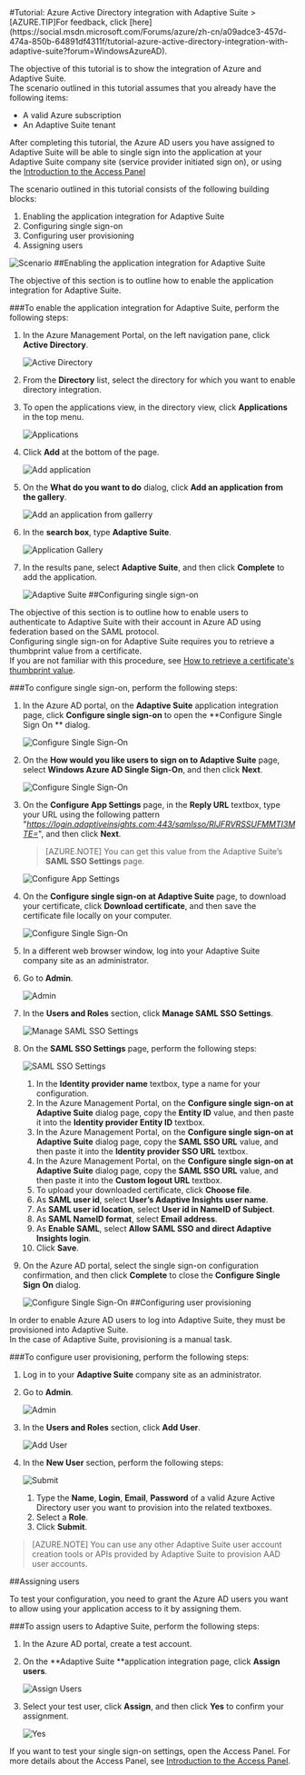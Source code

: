 <properties pageTitle="Tutorial: Azure Active Directory integration with Adaptive Suite | Windows Azure" description="Learn how to use Adaptive Suite with Azure Active Directory to enable single sign-on, automated provisioning, and more!." services="active-directory" authors="MarkusVi"  documentationCenter="na" manager="stevenpo"/>
<tags ms.service="active-directory" ms.devlang="na" ms.topic="article" ms.tgt_pltfrm="na" ms.workload="identity" ms.date="08/01/2015" ms.author="markvi" />
#Tutorial: Azure Active Directory integration with Adaptive Suite
>[AZURE.TIP]For feedback, click [here](https://social.msdn.microsoft.com/Forums/azure/zh-cn/a09adce3-457d-474a-850b-64891df4311f/tutorial-azure-active-directory-integration-with-adaptive-suite?forum=WindowsAzureAD).

The objective of this tutorial is to show the integration of Azure and Adaptive Suite.  
The scenario outlined in this tutorial assumes that you already have the following items:

-   A valid Azure subscription
-   An Adaptive Suite tenant

After completing this tutorial, the Azure AD users you have assigned to Adaptive Suite will be able to single sign into the application at your Adaptive Suite company site (service provider initiated sign on), or using the [Introduction to the Access Panel](https://msdn.microsoft.com/zh-cn/library/dn308586)

The scenario outlined in this tutorial consists of the following building blocks:

1.  Enabling the application integration for Adaptive Suite
2.  Configuring single sign-on
3.  Configuring user provisioning
4.  Assigning users

![Scenario](./media/active-directory-saas-adaptive-suite-tutorial/IC805637.png "Scenario")
##Enabling the application integration for Adaptive Suite

The objective of this section is to outline how to enable the application integration for Adaptive Suite.

###To enable the application integration for Adaptive Suite, perform the following steps:

1.  In the Azure Management Portal, on the left navigation pane, click **Active Directory**.

    ![Active Directory](./media/active-directory-saas-adaptive-suite-tutorial/IC700993.png "Active Directory")

2.  From the **Directory** list, select the directory for which you want to enable directory integration.

3.  To open the applications view, in the directory view, click **Applications** in the top menu.

    ![Applications](./media/active-directory-saas-adaptive-suite-tutorial/IC700994.png "Applications")

4.  Click **Add** at the bottom of the page.

    ![Add application](./media/active-directory-saas-adaptive-suite-tutorial/IC749321.png "Add application")

5.  On the **What do you want to do** dialog, click **Add an application from the gallery**.

    ![Add an application from gallerry](./media/active-directory-saas-adaptive-suite-tutorial/IC749322.png "Add an application from gallerry")

6.  In the **search box**, type **Adaptive Suite**.

    ![Application Gallery](./media/active-directory-saas-adaptive-suite-tutorial/IC805638.png "Application Gallery")

7.  In the results pane, select **Adaptive Suite**, and then click **Complete** to add the application.

    ![Adaptive Suite](./media/active-directory-saas-adaptive-suite-tutorial/IC805639.png "Adaptive Suite")
##Configuring single sign-on

The objective of this section is to outline how to enable users to authenticate to Adaptive Suite with their account in Azure AD using federation based on the SAML protocol.  
Configuring single sign-on for Adaptive Suite requires you to retrieve a thumbprint value from a certificate.  
If you are not familiar with this procedure, see [How to retrieve a certificate's thumbprint value](http://youtu.be/YKQF266SAxI).

###To configure single sign-on, perform the following steps:

1.  In the Azure AD portal, on the **Adaptive Suite** application integration page, click **Configure single sign-on** to open the **Configure Single Sign On ** dialog.

    ![Configure Single Sign-On](./media/active-directory-saas-adaptive-suite-tutorial/IC805640.png "Configure Single Sign-On")

2.  On the **How would you like users to sign on to Adaptive Suite** page, select **Windows Azure AD Single Sign-On**, and then click **Next**.

    ![Configure Single Sign-On](./media/active-directory-saas-adaptive-suite-tutorial/IC805641.png "Configure Single Sign-On")

3.  On the **Configure App Settings** page, in the **Reply URL** textbox, type your URL using the following pattern "*https://login.adaptiveinsights.com:443/samlsso/RlJFRVRSSUFMMTI3MTE=*", and then click **Next**.

    >[AZURE.NOTE] You can get this value from the Adaptive Suite’s **SAML SSO Settings** page.

    ![Configure App Settings](./media/active-directory-saas-adaptive-suite-tutorial/IC805642.png "Configure App Settings")

4.  On the **Configure single sign-on at Adaptive Suite** page, to download your certificate, click **Download certificate**, and then save the certificate file locally on your computer.

    ![Configure Single Sign-On](./media/active-directory-saas-adaptive-suite-tutorial/IC805643.png "Configure Single Sign-On")

5.  In a different web browser window, log into your Adaptive Suite company site as an administrator.

6.  Go to **Admin**.

    ![Admin](./media/active-directory-saas-adaptive-suite-tutorial/IC805644.png "Admin")

7.  In the **Users and Roles** section, click **Manage SAML SSO Settings**.

    ![Manage SAML SSO Settings](./media/active-directory-saas-adaptive-suite-tutorial/IC805645.png "Manage SAML SSO Settings")

8.  On the **SAML SSO Settings** page, perform the following steps:

    ![SAML SSO Settings](./media/active-directory-saas-adaptive-suite-tutorial/IC805646.png "SAML SSO Settings")

    1.  In the **Identity provider name** textbox, type a name for your configuration.
    2.  In the Azure Management Portal, on the **Configure single sign-on at Adaptive Suite** dialog page, copy the **Entity ID** value, and then paste it into the **Identity provider Entity ID** textbox.
    3.  In the Azure Management Portal, on the **Configure single sign-on at Adaptive Suite** dialog page, copy the **SAML SSO URL** value, and then paste it into the **Identity provider SSO URL** textbox.
    4.  In the Azure Management Portal, on the **Configure single sign-on at Adaptive Suite** dialog page, copy the **SAML SSO URL** value, and then paste it into the **Custom logout URL** textbox.
    5.  To upload your downloaded certificate, click **Choose file**.
    6.  As **SAML user id**, select **User’s Adaptive Insights user name**.
    7.  As **SAML user id location**, select **User id in NameID of Subject**.
    8.  As **SAML NameID format**, select **Email address**.
    9.  As **Enable SAML**, select **Allow SAML SSO and direct Adaptive Insights login**.
    10. Click **Save**.

9.  On the Azure AD portal, select the single sign-on configuration confirmation, and then click **Complete** to close the **Configure Single Sign On** dialog.

    ![Configure Single Sign-On](./media/active-directory-saas-adaptive-suite-tutorial/IC805647.png "Configure Single Sign-On")
##Configuring user provisioning

In order to enable Azure AD users to log into Adaptive Suite, they must be provisioned into Adaptive Suite.  
In the case of Adaptive Suite, provisioning is a manual task.

###To configure user provisioning, perform the following steps:

1.  Log in to your **Adaptive Suite** company site as an administrator.

2.  Go to **Admin**.

    ![Admin](./media/active-directory-saas-adaptive-suite-tutorial/IC805644.png "Admin")

3.  In the **Users and Roles** section, click **Add User**.

    ![Add User](./media/active-directory-saas-adaptive-suite-tutorial/IC805648.png "Add User")

4.  In the **New User** section, perform the following steps:

    ![Submit](./media/active-directory-saas-adaptive-suite-tutorial/IC805649.png "Submit")

    1.  Type the **Name**, **Login**, **Email**, **Password** of a valid Azure Active Directory user you want to provision into the related textboxes.
    2.  Select a **Role**.
    3.  Click **Submit**.

>[AZURE.NOTE] You can use any other Adaptive Suite user account creation tools or APIs provided by Adaptive Suite to provision AAD user accounts.

##Assigning users

To test your configuration, you need to grant the Azure AD users you want to allow using your application access to it by assigning them.

###To assign users to Adaptive Suite, perform the following steps:

1.  In the Azure AD portal, create a test account.

2.  On the **Adaptive Suite **application integration page, click **Assign users**.

    ![Assign Users](./media/active-directory-saas-adaptive-suite-tutorial/IC805650.png "Assign Users")

3.  Select your test user, click **Assign**, and then click **Yes** to confirm your assignment.

    ![Yes](./media/active-directory-saas-adaptive-suite-tutorial/IC767830.png "Yes")

If you want to test your single sign-on settings, open the Access Panel. For more details about the Access Panel, see [Introduction to the Access Panel](https://msdn.microsoft.com/zh-cn/library/dn308586).

